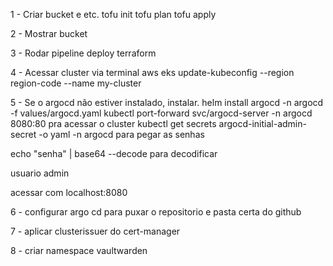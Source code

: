 1 - Criar bucket e etc.
tofu init
tofu plan
tofu apply

2 - Mostrar bucket

3 - Rodar pipeline deploy terraform

4 - Acessar cluster via terminal
aws eks update-kubeconfig --region region-code --name my-cluster

5 - Se o argocd não estiver instalado, instalar.
helm install argocd -n argocd -f values/argocd.yaml
kubectl port-forward svc/argocd-server -n argocd 8080:80 pra acessar o cluster
kubectl get secrets argocd-initial-admin-secret -o yaml -n argocd para pegar as senhas

echo "senha" | base64 --decode para decodificar

usuario admin

acessar com localhost:8080

6 - configurar argo cd para puxar o repositorio e pasta certa do github

7 - aplicar clusterissuer do cert-manager

8 - criar namespace vaultwarden